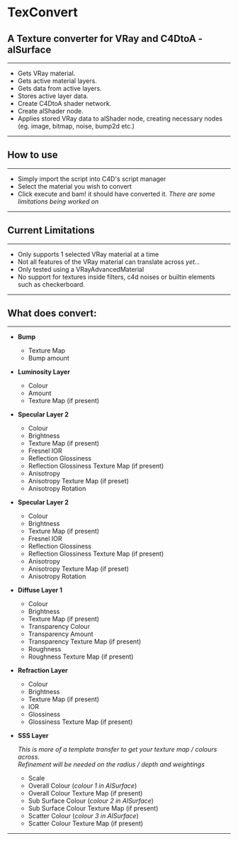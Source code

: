 # TexConvert
## A Texture converter for VRay and C4DtoA - alSurface
---
  - Gets VRay material.  
  - Gets active material layers.  
  - Gets data from active layers.  
  - Stores active layer data.  
  - Create C4DtoA shader network.  
  - Create alShader node.  
  - Applies stored VRay data to alShader node, creating
  necessary nodes (eg. image, bitmap, noise, bump2d etc.)

---

## How to use
---
- Simply import the script into C4D's script manager
- Select the material you wish to convert
- Click execute and bam! it should have converted it. *There are some limitations being worked on*

---

## Current Limitations
---
- Only supports 1 selected VRay material at a time
- Not all features of the VRay material can translate across *yet...*
- Only tested using a VRayAdvancedMaterial  
- No support for textures inside filters, c4d noises or builtin elements such as checkerboard.
---

## What does convert:
---
- **Bump**  
  - Texture Map  
  - Bump amount
- **Luminosity Layer**
  - Colour  
  - Amount  
  - Texture Map (if present)  
- **Specular Layer 2**  
  - Colour  
  - Brightness  
  - Texture Map (if present)  
  - Fresnel IOR  
  - Reflection Glossiness  
  - Reflection Glossiness Texture Map (if present)  
  - Anisotropy  
  - Anisotropy Texture Map (if preset)  
  - Anisotropy Rotation  
- **Specular Layer 2**  
  - Colour  
  - Brightness  
  - Texture Map (if present)  
  - Fresnel IOR  
  - Reflection Glossiness  
  - Reflection Glossiness Texture Map (if present)  
  - Anisotropy  
  - Anisotropy Texture Map (if preset)  
  - Anisotropy Rotation  
- **Diffuse Layer 1**  
  - Colour  
  - Brightness  
  - Texture Map (if present)
  - Transparency Colour  
  - Transparency Amount  
  - Transparency Texture Map (if present)  
  - Roughness  
  - Roughness Texture Map (if present)  
- **Refraction Layer**  
  - Colour  
  - Brightness  
  - Texture Map (if present)  
  - IOR
  - Glossiness  
  - Glossiness Texture Map (if present)
- **SSS Layer**  

  *This is more of a template transfer to get your texture map / colours across.  
  Refinement will be needed on the radius / depth and weightings*
  - Scale  
  - Overall Colour (*colour 1 in AlSurface*)  
  - Overall Colour Texture Map (if present)  
  - Sub Surface Colour (*colour 2 in AlSurface*)  
  - Sub Surface Colour Texture Map (if present)  
  - Scatter Colour (*colour 3 in AlSurface*)  
  - Scatter Colour Texture Map (if present)  


---
